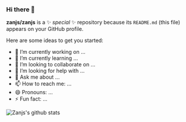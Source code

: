 ### Hi there 👋


**zanjs/zanjs** is a ✨ _special_ ✨ repository because its `README.md` (this file) appears on your GitHub profile.

Here are some ideas to get you started:

- 🔭 I’m currently working on ...
- 🌱 I’m currently learning ...
- 👯 I’m looking to collaborate on ...
- 🤔 I’m looking for help with ...
- 💬 Ask me about ...
- 📫 How to reach me: ...
- 😄 Pronouns: ...
- ⚡ Fun fact: ...


![Zanjs's github stats](https://github-readme-stats.vercel.app/api?username=zanjs&show_icons=true&title_color=fff&icon_color=79ff97&text_color=9f9f9f&bg_color=151515)
